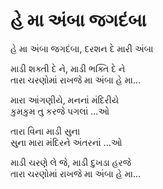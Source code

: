 # હે મા અંબા જગદંબા

હે મા અંબા જગદંબા, દરશન દે મારી અંબા  

માડી શક્તી દે ને, માડી ભક્તિ દે ને  
તારા ચરણોમાં રાખજે મા અંબા હે મા...  

મારા આંગણીયે, મનનાં મંદિરીયે  
કુમકુમ તુ કરજે પગલાં ...ઓ  

તારા વિના માડી સુના  
સુના મારા મંદિરને અંતરનાં ...ઓ  

માડી ચરણે લે જે, માડી દુખડા હરજે  
તારા ચરણોમાં રાખજે મા અંબા હે મા...  
